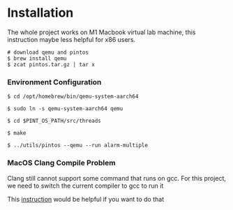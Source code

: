 # Installation
The whole project works on M1 Macbook virtual lab machine, this instruction maybe less helpful for x86 users.

 ```shell
 # download qemu and pintos
 $ brew install qemu
 $ zcat pintos.tar.gz | tar x
 ```
 ### Environment Configuration
 ```shell
 $ cd /opt/homebrew/bin/qemu-system-aarch64

 $ sudo ln -s qemu-system-aarch64 qemu
 
 $ cd $PINT_OS_PATH/src/threads

 $ make

 $ ../utils/pintos --qemu --run alarm-multiple
 ```
### MacOS Clang Compile Problem

Clang still cannot support some command that runs on gcc. For this project, we need to switch the current compiler to gcc to run it

This [instruction](https://apple.stackexchange.com/questions/99077/how-to-set-gcc-4-8-as-default-gcc-compiler) would be helpful if you want to do that